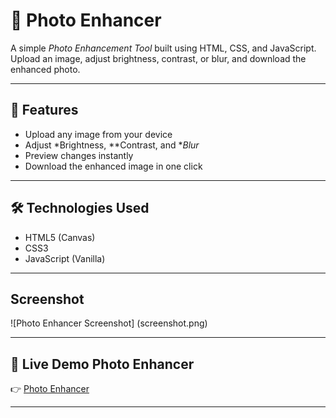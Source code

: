 # 📸 Photo Enhancer

A simple *Photo Enhancement Tool* built using HTML, CSS, and JavaScript.  
Upload an image, adjust brightness, contrast, or blur, and download the enhanced photo.

---

## 🌟 Features
- Upload any image from your device
- Adjust *Brightness, **Contrast, and **Blur*
- Preview changes instantly
- Download the enhanced image in one click

---

## 🛠 Technologies Used
- HTML5 (Canvas)
- CSS3
- JavaScript (Vanilla)

---

## Screenshot
![Photo Enhancer Screenshot] (screenshot.png)

---

## 🚀 Live Demo Photo Enhancer
👉 [Photo Enhancer](https://xyzvikram.github.io/photo-enhancer/)

---
